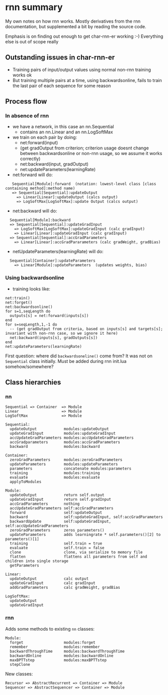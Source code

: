 # rnn summary

My own notes on how rnn works.  Mostly derivatives from the rnn documentation, but supplemented a bit by reading the source code.

Emphasis is on finding out enough to get char-rnn-er working :-)  Everything else is out of scope really

## Outstanding issues in char-rnn-er

- Training pairs of input/output values using normal non-rnn training works ok
- But training multiple pairs at a time, using backwardsonline, fails to train the last pair of each sequence for some reason

## Process flow

### In absence of rnn

- we have a network, in this case an nn.Sequential
  - contains an nn.Linear and an nn.LogSoftMax
- we train on each pair by doing:
  - net:forward(input)
  - (get gradOutput from criterion; criterion usage doesnt change between backwardsonline or non-rnn usage, so we assume it works correctly)
  - net:backward(input, gradOutput)
  - net:updateParameters(learningRate)
- net:forward will do:
```
   Sequential[Module]:forward  (notation: lowest-level class [class containing method]:method name)
   => Sequential[Sequential]:updateOutput
     => Linear[Linear]:updateOutput (calcs output)
     => LogSoftMax[LogSoftMax]:update Output (calcs output)
```
- net:backward will do:
```
  Sequential[Module]:backward
  => Sequential[Sequential]:updateGradInput
    => LogSoftMax[LogSoftMax]:updateGradInput (calc gradInput)
    => Linear[Linear]:updateGradInput (calc gradInput)
  => Sequential[Sequential]:accGradParameters
    => Linear[Linear]:accGradPararameters (calc gradWeight, gradBias)
```
- netUpdateParameters(learningRate) will do:
```
  Sequential[Container]:updateParameters
    => Linear[Module]:updateParameters  (updates weights, bias)
```

### Using backwardsonline

- training looks like:
```
net:train()
net:forget()
net:backwardsonline()
for s=1,seqLength do
  outputs[s] = net:forward(inputs[s])
end
for s=seqLength,1,-1 do
  -- (get gradOutput from criteria, based on inputs[s] and targets[s]; invariant with non-rnn case, so we ignore it here)
  net:backward(inputs[s], gradOutputs[s])
end
net:updateParameters(learningRate)
```

First question: where did `backwardsoneline()` come from?  It was not on `Sequential` class initially.  Must be added during rnn init.lua somehow/somewhere?

## Class hierarchies

### nn
```
Sequential => Container  => Module
Linear                   => Module
LogSoftMax               => Module

Sequential:
  updateOutput            modules:updateOutput
  updateGradInput         modules:updateGradInput
  accUpdateGradParameters modules:accUpdateGradParameters
  accGradparameters       modules:accGradParameters
  backward                modules:backward

Container:
  zeroGradParameters      modules:zeroGradParameters
  updateParameters        modules:updateParameters
  parameters              concatenate modules:parameters
  training                modules:training
  evaluate                modules:evaluate
  applyToModules

Module:
  updateOutput            return self.output
  updateGradInput         return self.gradInput
  accGradParameters       nothing
  accUpdateGradParameters self:accGradParameters
  forward                 self:updateOutput
  backward                self:updateGradInput, self:accGradParameters
  backwardUpdate          self:updateGradInput, self:accUpdateGradParameters
  zeroGradParameters      zeros parameters()
  updateParameters        adds learningrate * self.parameters()[2] to parameters()[1]
  training                self.train = true
  evaluate                self.train = false
  clone                   clone, via serialize to memory file
  flatten                 flattens all parameters from self and children into single storage
  getParameters

Linear:
  updateOutput            calc output
  updateGradInput         calc gradInput
  addGradParameters       calc gradWeight, gradBias

LogSoftMax:
  updateOutput
  updateGradInput 
```

### rnn

Adds some methods to existing `nn` classes:
```
Module:
  forget                  modules:forget
  remember                modules:remember
  backwardThroughTime     modules:backwardThroughTime
  backwardOnline          modules:backwardOnline
  maxBPTTstep             modules:maxBPTTstep
  stepClone
```

New classes:
```
Recursor => AbstractRecurrent => Container => Module
Sequencer => AbstractSequencer => Container => Module
```


